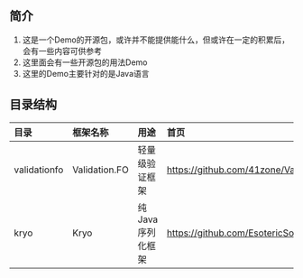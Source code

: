 ## 简介

1. 这是一个Demo的开源包，或许并不能提供能什么，但或许在一定的积累后，会有一些内容可供参考
2. 这里面会有一些开源包的用法Demo
3. 这里的Demo主要针对的是Java语言

## 目录结构

|目录|框架名称|用途|首页|
|:--|:--|:--|:--|
|validationfo|Validation.FO|轻量级验证框架|https://github.com/41zone/Validation.FO|
|kryo|Kryo|纯Java序列化框架|https://github.com/EsotericSoftware/kryo|
